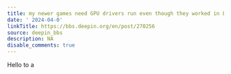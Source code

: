 ```yaml
---
title: my newer games need GPU drivers run even though they worked in Linux Mint
date: ' 2024-04-0'
linkTitle: https://bbs.deepin.org/en/post/270256
source: deepin_bbs
description: NA
disable_comments: true
---
```

Hello to a
